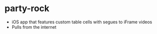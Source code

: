 # party-rock
- iOS app that features custom table cells with segues to iFrame videos
- Pulls from the internet

